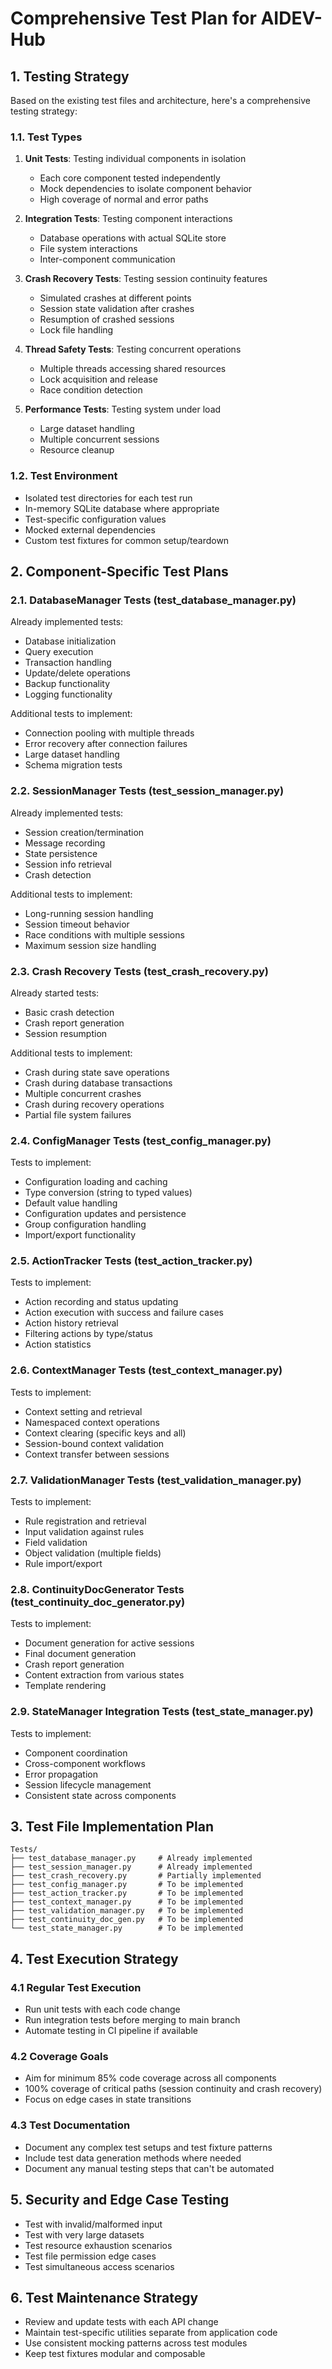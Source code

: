 # Comprehensive Test Plan for AIDEV-Hub

## 1. Testing Strategy

Based on the existing test files and architecture, here's a comprehensive testing strategy:

### 1.1. Test Types

1. **Unit Tests**: Testing individual components in isolation
   - Each core component tested independently
   - Mock dependencies to isolate component behavior
   - High coverage of normal and error paths

2. **Integration Tests**: Testing component interactions
   - Database operations with actual SQLite store
   - File system interactions 
   - Inter-component communication

3. **Crash Recovery Tests**: Testing session continuity features
   - Simulated crashes at different points
   - Session state validation after crashes
   - Resumption of crashed sessions
   - Lock file handling

4. **Thread Safety Tests**: Testing concurrent operations
   - Multiple threads accessing shared resources
   - Lock acquisition and release
   - Race condition detection

5. **Performance Tests**: Testing system under load
   - Large dataset handling
   - Multiple concurrent sessions
   - Resource cleanup

### 1.2. Test Environment

- Isolated test directories for each test run
- In-memory SQLite database where appropriate
- Test-specific configuration values
- Mocked external dependencies
- Custom test fixtures for common setup/teardown

## 2. Component-Specific Test Plans

### 2.1. DatabaseManager Tests (test_database_manager.py)

Already implemented tests:
- Database initialization
- Query execution
- Transaction handling
- Update/delete operations
- Backup functionality
- Logging functionality

Additional tests to implement:
- Connection pooling with multiple threads
- Error recovery after connection failures
- Large dataset handling
- Schema migration tests

### 2.2. SessionManager Tests (test_session_manager.py)

Already implemented tests:
- Session creation/termination
- Message recording
- State persistence
- Session info retrieval
- Crash detection

Additional tests to implement:
- Long-running session handling
- Session timeout behavior
- Race conditions with multiple sessions
- Maximum session size handling

### 2.3. Crash Recovery Tests (test_crash_recovery.py)

Already started tests:
- Basic crash detection
- Crash report generation
- Session resumption

Additional tests to implement:
- Crash during state save operations
- Crash during database transactions
- Multiple concurrent crashes
- Crash during recovery operations
- Partial file system failures

### 2.4. ConfigManager Tests (test_config_manager.py)

Tests to implement:
- Configuration loading and caching
- Type conversion (string to typed values)
- Default value handling
- Configuration updates and persistence
- Group configuration handling
- Import/export functionality

### 2.5. ActionTracker Tests (test_action_tracker.py)

Tests to implement:
- Action recording and status updating
- Action execution with success and failure cases
- Action history retrieval
- Filtering actions by type/status
- Action statistics

### 2.6. ContextManager Tests (test_context_manager.py)

Tests to implement:
- Context setting and retrieval
- Namespaced context operations
- Context clearing (specific keys and all)
- Session-bound context validation
- Context transfer between sessions

### 2.7. ValidationManager Tests (test_validation_manager.py)

Tests to implement:
- Rule registration and retrieval
- Input validation against rules
- Field validation
- Object validation (multiple fields)
- Rule import/export

### 2.8. ContinuityDocGenerator Tests (test_continuity_doc_generator.py)

Tests to implement:
- Document generation for active sessions
- Final document generation
- Crash report generation
- Content extraction from various states
- Template rendering

### 2.9. StateManager Integration Tests (test_state_manager.py)

Tests to implement:
- Component coordination
- Cross-component workflows
- Error propagation
- Session lifecycle management
- Consistent state across components

## 3. Test File Implementation Plan

```
Tests/
├── test_database_manager.py     # Already implemented
├── test_session_manager.py      # Already implemented
├── test_crash_recovery.py       # Partially implemented
├── test_config_manager.py       # To be implemented
├── test_action_tracker.py       # To be implemented
├── test_context_manager.py      # To be implemented
├── test_validation_manager.py   # To be implemented
├── test_continuity_doc_gen.py   # To be implemented
└── test_state_manager.py        # To be implemented
```

## 4. Test Execution Strategy

### 4.1 Regular Test Execution

- Run unit tests with each code change
- Run integration tests before merging to main branch
- Automate testing in CI pipeline if available

### 4.2 Coverage Goals

- Aim for minimum 85% code coverage across all components
- 100% coverage of critical paths (session continuity and crash recovery)
- Focus on edge cases in state transitions

### 4.3 Test Documentation

- Document any complex test setups and test fixture patterns
- Include test data generation methods where needed
- Document any manual testing steps that can't be automated

## 5. Security and Edge Case Testing

- Test with invalid/malformed input
- Test with very large datasets
- Test resource exhaustion scenarios
- Test file permission edge cases
- Test simultaneous access scenarios

## 6. Test Maintenance Strategy

- Review and update tests with each API change
- Maintain test-specific utilities separate from application code
- Use consistent mocking patterns across test modules
- Keep test fixtures modular and composable
